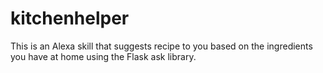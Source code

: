 # kitchenhelper
This is an Alexa skill that suggests recipe to you based on the ingredients you have at home using the Flask ask library.
